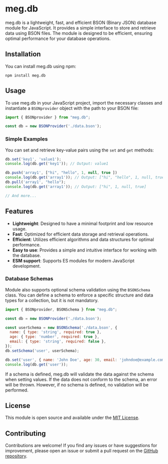 # meg.db

meg.db is a lightweight, fast, and efficient BSON (Binary JSON) database module for JavaScript. It provides a simple interface to store and retrieve data using BSON files. The module is designed to be efficient, ensuring optimal performance for your database operations.

## Installation

You can install meg.db using npm:

```shell
npm install meg.db
```

## Usage

To use meg.db in your JavaScript project, import the necessary classes and instantiate a `BSONprovider` object with the path to your BSON file:

```javascript
import { BSONprovider } from "meg.db";

const db = new BSONProvider('./data.bson');
```

### Simple Examples

You can set and retrieve key-value pairs using the `set` and `get` methods:

```javascript
db.set('key1', 'value1');
console.log(db.get('key1')); // Output: value1

db.push('array1', ["hi", "hello", 1, null, true ])
console.log(db.get('array1')); // Output: ["hi", "hello", 1, null, true]
db.pull('array1', "hello");
console.log(db.get('array1')); // Output: ["hi", 1, null, true]

// And more...
```

## Features

- **Lightweight**: Designed to have a minimal footprint and low resource usage.
- **Fast**: Optimized for efficient data storage and retrieval operations.
- **Efficient**: Utilizes efficient algorithms and data structures for optimal performance.
- **Easy to use**: Provides a simple and intuitive interface for working with the database.
- **ESM support**: Supports ES modules for modern JavaScript development.

### Database Schemas

Module also supports optional schema validation using the `BSONSchema` class. You can define a schema to enforce a specific structure and data types for a collection, but it is not mandatory.

```javascript
import { BSONprovider, BSONSchema } from "meg.db";

const db = new BSONProvider('./data.bson');

const userSchema = new BSONSchema('./data.bson', {
  name: { type: 'string', required: true },
  age: { type: 'number', required: true },
  email: { type: 'string', required: false },
});
db.setSchema('user', userSchema);

db.set('user', { name: 'John Doe', age: 30, email: 'johndoe@example.com' });
console.log(db.get('user'));
```

If a schema is defined, meg.db will validate the data against the schema when setting values. If the data does not conform to the schema, an error will be thrown. However, if no schema is defined, no validation will be performed.

## License

This module is open source and available under the [MIT License](https://opensource.org/licenses/MIT).

## Contributing

Contributions are welcome! If you find any issues or have suggestions for improvement, please open an issue or submit a pull request on the [GitHub repository](https://github.com/MegalithOffical/meg.db/issues).
